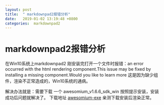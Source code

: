 ```yaml
---
layout: post
title:  " markdownpad2报错分析"
date:   2019-01-02 13:19:48 +0800
categories:  markdownpad2
---
```

# markdownpad2报错分析 #

在Win10系统上markdownpad2 刚安装完打开一个文件时报错：an error occurred with the html rendering component.This issue may be fixed by installing a missing component.Would you like to learn more
这是因为缺少组件，渲染不正常造成的，Win10系统的通病。

解决办法就是：需要下载 一个  awesomium_v1.6.6_sdk_win 按照提示安装，安装成功后问题就解决了。
下载地址 [awesomium-exe][awesomium-exe]
亲测下载安装后渲染正常。


[awesomium-exe]: http://markdownpad.com/download/awesomium_v1.6.6_sdk_win.exe
